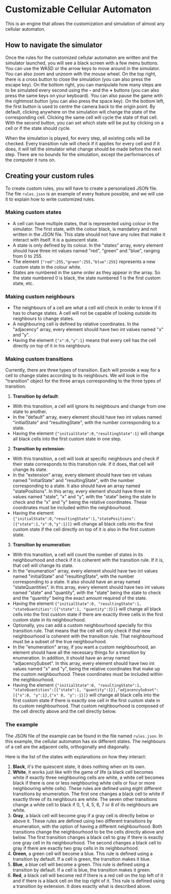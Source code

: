 
# Customizable Cellular Automaton

This is an engine that allows the customization and simulation of almost any cellular automaton.


## How to navigate the simulator

Once the rules for the customized cellular automaton are written and the simulator launched, you will see a black screen with a few menu buttons.
You can use the WASD or the arrow keys to move around in the simulator. You can also zoom and unzoom with the mouse wheel.
On the top right, there is a cross button to close the simulation (you can also press the escape key).
On the bottom right, you can manipulate how many steps are to be simulated every second using the **-** and the **+** buttons (you can also press the same keys on your keyboard). You can also pause the game with the rightmost button (you can also press the space key).
On the bottom left, the first button is used to centre the camera back to the origin point. By default, clicking anywhere on the simulation will change the state of the corresponding cell. Clicking the same cell will cycle the state of that cell. With the second button, you can set which state will be put by clicking on a cell or if the state should cycle.

When the simulation is played, for every step, all existing cells will be checked. Every transition rule will check if it applies for every cell and if it does, it will tell the simulator what change should be made before the next step. There are no bounds for the simulation, except the performances of the computer it runs on.

## Creating your custom rules

To create custom rules, you will have to create a personalized JSON file. The file ``rules.json`` is an example of every feature possible, and we will use it to explain how to write customized rules.

### Making custom states
- A cell can have multiple states, that is represented using colour in the simulator. The first state, with the colour black, is mandatory and not written in the JSON file. This state should not have any rules that make it interact with itself. It is a quiescent state.
- A state is only defined by its colour. In the "states" array, every element should have three int values named "red", "green" and "blue", ranging from 0 to 255.
- The element ``{"red":255,"green":255,"blue":255}`` represents a new custom state in the colour white.
- States are numbered in the same order as they appear in the array. So the state numbered 0 is black, the state numbered 1 is the first custom state, etc.

### Making custom neighbours
- The neighbours of a cell are what a cell will check in order to know if it has to change states. A cell will not be capable of looking outside its neighbours to change states.
- A neighbouring cell is defined by relative coordinates. In the "adjacency" array, every element should have two int values named "x" and "y". 
- Having the element ``{"x":0,"y":1}`` means that every cell has the cell directly on top of it in his neighbours.

### Making custom transitions
Currently, there are three types of transition. Each will provide a way for a cell to change states according to its neighbours. We will look in the "transition" object for the three arrays corresponding to the three types of transition.

1. **Transition by default**: 
- With this transition, a cell will ignore its neighbours and change from one state to another. 
- In the "default" array, every element should have two int values named "initialState" and "resultingState", with the number corresponding to a state. 
- Having the element ``{"initialState":0,"resultingState":1}`` will change all black cells into the first custom state in one step.

2. **Transition by extension**: 
- With this transition, a cell will look at specific neighbours and check if their state corresponds to this transition rule. If it does, that cell will change its state. 
- In the "extension" array, every element should have two int values named "initialState" and "resultingState", with the number corresponding to a state. It also should have an array named "statePositions". In this array, every element should have three int values named "state", "x" and "y", with the "state" being the state to check and the "x" and "y" being the relative coordinates. These coordinates must be included within the neighbourhood.
- Having the element ``{"initialState":0,"resultingState":1,"statePositions":[{"state":1,"x":0,"y":1}]}`` will change all black cells into the first custom state if the cell directly on top of it is also in the first custom state.

3. **Transition by enumeration**: 
- With this transition, a cell will count the number of states in its neighbourhood and check if it is coherent with the transition rule. If it is, that cell will change its state.
- In the "enumeration" array, every element should have two int values named "initialState" and "resultingState", with the number corresponding to a state. It also should have an array named "stateQuantities". In this array, every element should have two int values named "state" and "quantity", with the "state" being the state to check and the "quantity" being the exact amount required of the state.
- Having the element ``{"initialState":0, "resultingState":1, "stateQuantities":[{"state":1, "quantity":3}]}`` will change all black cells into the first custom state if there are exactly three cells in the first custom state in its neighbourhood.
- Optionally, you can add a custom neighbourhood specially for this transition rule. That means that the cell will only check if that new neighbourhood is coherent with the transition rule. That neighbourhood must be a subset of the true neighbourhood.
- In the "enumeration" array, if you want a custom neighbourhood, an element should have all the necessary things for a transition by enumeration. In addition, it should have an array named "adjacencySubset". In this array, every element should have two int values named "x" and "y", being the relative coordinates that make up the custom neighbourhood. These coordinates must be included within the neighbourhood.
- Having the element ``{"initialState":0, "resultingState":1, "stateQuantities":[{"state":1, "quantity":1}],"adjacencySubset":[{"x":0, "y":1},{"x" 0, "y":-1}]}`` will change all black cells into the first custom state if there is exactly one cell in the first custom state in its custom neighbourhood. That custom neighbourhood is composed of the cell directly above and the cell directly below.

### The example
The JSON file of the example can be found in the file named ``rules.json``.
In this example, the cellular automaton has six different states. The neighbours of a cell are the adjacent cells, orthogonally and diagonally.

Here is the list of the states with explanations on how they interact:
1. **Black**, it's the quiescent state, it does nothing when on its own. 
2. **White**, it works just like with the game of life (a black cell becomes white if exactly three neighbouring cells are white, a white cell becomes black if there is one or less neighbouring white cells or four or more neighbouring white cells).
These rules are defined using eight different transitions by enumeration. The first one changes a black cell to white if exactly three of its neighbours are white. The seven other transitions change a white cell to black if 0, 1, 4, 5, 6, 7 or 8 of its neighbours are white.
3. **Gray**, a black cell will become gray if a gray cell is directly below or above it.
These rules are defined using two different transitions by enumeration, with the option of having a different neighbourhood. Both transitions change the neighbourhood to be the cells directly above and below. The first transition changes a black cell to gray if there is exactly one gray cell in its neighbourhood. The second changes a black cell to gray if there are exactly two gray cells in its neighbourhood.
4. **Green**, a green cell will become a blue.
This rule is defined using a transition by default. If a cell is green, the transition makes it blue.
5. **Blue**, a blue cell will become a green.
This rule is defined using a transition by default. If a cell is blue, the transition makes it green.
6. **Red**, a black cell will become red if there is a red cell on the top left of it and if there is a black cell on the top right of it.
This rule is defined using a transition by extension. It does exactly what is described above.
